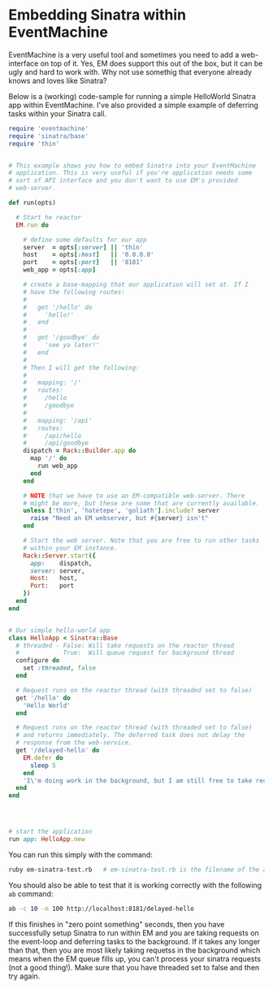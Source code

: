 # Embedding Sinatra within EventMachine

EventMachine is a very useful tool and sometimes you need to add a web-interface
on top of it. Yes, EM does support this out of the box, but it can be ugly and
hard to work with. Why not use somethig that everyone already knows and loves
like Sinatra?

Below is a (working) code-sample for running a simple HelloWorld Sinatra app
within EventMachine. I've also provided a simple example of deferring tasks
within your Sinatra call.

```ruby
require 'eventmachine'
require 'sinatra/base'
require 'thin'


# This example shows you how to embed Sinatra into your EventMachine
# application. This is very useful if you're application needs some
# sort of API interface and you don't want to use EM's provided
# web-server.

def run(opts)

  # Start he reactor
  EM.run do

    # define some defaults for our app
    server  = opts[:server] || 'thin'
    host    = opts[:host]   || '0.0.0.0'
    port    = opts[:port]   || '8181'
    web_app = opts[:app]

    # create a base-mapping that our application will set at. If I
    # have the following routes:
    #
    #   get '/hello' do
    #     'hello!'
    #   end
    #
    #   get '/goodbye' do
    #     'see ya later!'
    #   end
    #   
    # Then I will get the following:
    #   
    #   mapping: '/'
    #   routes:
    #     /hello
    #     /goodbye
    #   
    #   mapping: '/api'
    #   routes:
    #     /api/hello
    #     /api/goodbye
    dispatch = Rack::Builder.app do
      map '/' do
        run web_app
      end
    end

    # NOTE that we have to use an EM-compatible web-server. There
    # might be more, but these are some that are currently available.
    unless ['thin', 'hatetepe', 'goliath'].include? server
      raise "Need an EM webserver, but #{server} isn't"
    end

    # Start the web server. Note that you are free to run other tasks
    # within your EM instance.
    Rack::Server.start({
      app:    dispatch,
      server: server,
      Host:   host,
      Port:   port
    })
  end
end


# Our simple hello-world app
class HelloApp < Sinatra::Base
  # threaded - False: Will take requests on the reactor thread
  #            True:  Will queue request for background thread
  configure do
    set :threaded, false
  end

  # Request runs on the reactor thread (with threaded set to false)
  get '/hello' do
    'Hello World'
  end

  # Request runs on the reactor thread (with threaded set to false)
  # and returns immediately. The deferred task does not delay the
  # response from the web-service.
  get '/delayed-hello' do
    EM.defer do
      sleep 5
    end
    'I\'m doing work in the background, but I am still free to take requests'
  end
end




# start the application
run app: HelloApp.new
```


You can run this simply with the command:

```bash
ruby em-sinatra-test.rb   # em-sinatra-test.rb is the filename of the above-code
```

You should also be able to test that it is working correctly with the
following `ab` command:

```bash
ab -c 10 -n 100 http://localhost:8181/delayed-hello
```

If this finishes in "zero point something" seconds, then you have successfully
setup Sinatra to run within EM and you are taking requests on the event-loop
and deferring tasks to the background. If it takes any longer than that, then
you are most likely taking requetss in the background which means when the EM
queue fills up, you can't process your sinatra requests (not a good thing!).
Make sure that you have threaded set to false and then try again.
